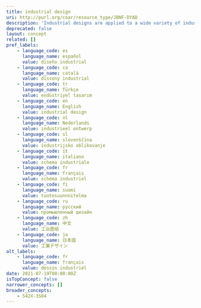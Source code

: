 ```yaml
---
title: industrial design
uri: http://purl.org/coar/resource_type/JBNF-DYAD
description: 'Industrial designs are applied to a wide variety of industrial products and handicrafts. They refer to the ornamental or aesthetic aspects of a useful article,including compositions of lines or colors or any three-dimensional forms that give a special appearance to a product or handicraft. [Source: https://www.wipo.int/edocs/pubdocs/en/wipo_pub_943_2018.pdf]'
deprecated: false
layout: concept
related: []
pref_labels:
    - language_code: es
      language_name: español
      value: diseño industrial
    - language_code: ca
      language_name: català
      value: disseny industrial
    - language_code: tr
      language_name: Türkçe
      value: endüstriyel tasarım
    - language_code: en
      language_name: English
      value: industrial design
    - language_code: nl
      language_name: Nederlands
      value: industrieel ontwerp
    - language_code: sl
      language_name: slovenščina
      value: industrijsko oblikovanje
    - language_code: it
      language_name: italiano
      value: schema industriale
    - language_code: fr
      language_name: français
      value: schéma industriel
    - language_code: fi
      language_name: suomi
      value: tuotesuunnnitelma
    - language_code: ru
      language_name: русский
      value: промышленный дизайн
    - language_code: zh
      language_name: 中文
      value: 工业图纸
    - language_code: ja
      language_name: 日本語
      value: 工業デザイン
alt_labels:
    - language_code: fr
      language_name: français
      value: dessin industriel
date: 2021-07-19T00:00:00Z
isTopConcept: false
narrower_concepts: []
broader_concepts:
    - 542X-3S04
---
```


